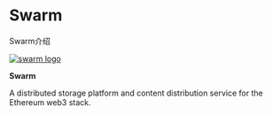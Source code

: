 # Swarm

Swarm介绍





[![swarm logo](https://ethereum.consensys.net/hs-fs/hubfs/swarm%20logo.png?width=985&name=swarm%20logo.png)](http://bit.ly/2KY1fAw)

**Swarm**

A distributed storage platform and content distribution service for the Ethereum web3 stack.





